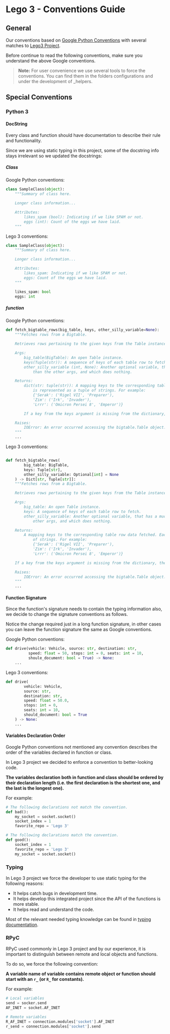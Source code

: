 # Lego 3 - Conventions Guide

## General

Our conventions based on [Google Python Conventions](https://google.github.io/styleguide/pyguide.html) with several matches to [Lego3 Project](https://github.com/Steven17D/Lego3).

Before continue to read the following conventions, make sure you understand the above Google conventions.

> **Note:** For user convenience we use several tools to force the conventions. You can find them in the folders configurations and under the development of _helpers.

## Special Conventions

### Python 3

#### DocString

Every class and function should have documentation to describe their rule and functionality.

Since we are using static typing in this project, some of the docstring info stays irrelevant so we updated the docstrings:

##### Class

Google Python conventions:

```python
class SampleClass(object):
    """Summary of class here.

    Longer class information...

    Attributes:
        likes_spam (bool): Indicating if we like SPAM or not.
        eggs (int): Count of the eggs we have laid.
    """
```

Lego 3 conventions:

```python
class SampleClass(object):
    """Summary of class here.

    Longer class information...

    Attributes:
        likes_spam: Indicating if we like SPAM or not.
        eggs: Count of the eggs we have laid.
    """

    likes_spam: bool
    eggs: int
```

##### function

Google Python conventions:

```python
def fetch_bigtable_rows(big_table, keys, other_silly_variable=None):
    """Fetches rows from a Bigtable.

    Retrieves rows pertaining to the given keys from the Table instance represented by big_table. Silly things may happen if other_silly_variable is not None.

    Args:
        big_table(BigTable): An open Table instance.
        keys(Tuple(str)): A sequence of keys of each table row to fetch.
        other_silly_variable (int, None): Another optional variable, that has a much longer name
            than the other args, and which does nothing.

    Returns:
        dict(str: tuple(str)): A mapping keys to the corresponding table row data fetched. Each row
            is represented as a tuple of strings. For example:
            {'Serak': ('Rigel VII', 'Preparer'),
            'Zim': ('Irk', 'Invader'),
            'Lrrr': ('Omicron Persei 8', 'Emperor')}

        If a key from the keys argument is missing from the dictionary, then that row was not found in the table.

    Raises:
        IOError: An error occurred accessing the bigtable.Table object.
    """
    ...
```

Lego 3 conventions:

```python

def fetch_bigtable_rows(
        big_table: BigTable,
        keys: Tuple[str],
        other_silly_variable: Optional[int] = None
    ) -> Dict[str, Tuple[str]]:
    """Fetches rows from a Bigtable.

    Retrieves rows pertaining to the given keys from the Table instance represented by big_table. Silly things may happen if other_silly_variable is not None.

    Args:
        big_table: An open Table instance.
        keys: A sequence of keys of each table row to fetch.
        other_silly_variable: Another optional variable, that has a much longer name than the
            other args, and which does nothing.

    Returns:
        A mapping keys to the corresponding table row data fetched. Each row is represented as a tuple
            of strings. For example:
            {'Serak': ('Rigel VII', 'Preparer'),
            'Zim': ('Irk', 'Invader'),
            'Lrrr': ('Omicron Persei 8', 'Emperor')}

    If a key from the keys argument is missing from the dictionary, then that row was not found in the table.

    Raises:
        IOError: An error occurred accessing the bigtable.Table object.
    """
    ...
```

#### Function Signature

Since the function's signature needs to contain the typing information also, we decide to change the signature conventions as follows.

Notice the change required just in a long function signature, in other cases you can leave the function signature the same as Google conventions.

Google Python conventions:

```python
def drive(vehicle: Vehicle, source: str, destination: str,
          speed: float = 50, stops: int = 0, seats: int = 10,
          shoule_document: bool = True) -> None:
    ...
```

Lego 3 conventions:

```python
def drive(
        vehicle: Vehicle,
        source: str,
        destination: str,
        speed: float = 50.0,
        stops: int = 0,
        seats: int = 10,
        should_document: bool = True
    ) -> None:
    ...
```

#### Variables Declaration Order

Google Python conventions not mentioned any convention describes the order of the variables declared in function or class.

In Lego 3 project we decided to enforce a convention to better-looking code.  

**The variables declaration both in function and class should be ordered by their declaration length (i.e. the first declaration is the shortest one, and the last is the longest one).**

For example:

```python
# The following declarations not match the convention.
def bad():
    my_socket = socket.socket()
    socket_index = 1
    favorite_repo = 'Lego 3'

# The following declarations match the convention.
def good():
    socket_index = 1
    favorite_repo = 'Lego 3'
    my_socket = socket.socket()
```

### Typing

In Lego 3 project we force the developer to use static typing for the following reasons:  

* It helps catch bugs in development time.
* It helps develop this integrated project since the API of the functions is more stable.
* It helps read and understand the code.

Most of the relevant needed typing knowledge can be found in [typing documentation](https://docs.python.org/3/library/typing.html).

### RPyC

RPyC used commonly in Lego 3 project and by our experience, it is important to distinguish between remote and local objects and functions.

To do so, we force the following convention:

**A variable name of variable contains remote object or function should start with an `r_` (or `R_` for constants).**

For example:

```python
# Local variables
send = socker.send
AF_INET = socket.AF_INET

# Remote variables
R_AF_INET = connection.modules['socket'].AF_INET
r_send = connection.modules['socket'].send
```
